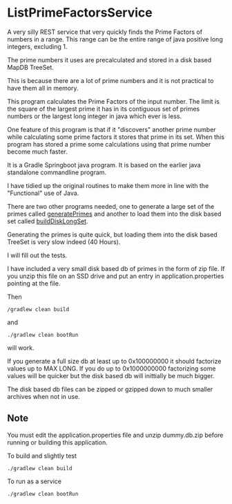 # ListPrimeFactorsService

A very silly REST service that very quickly finds the Prime Factors of numbers in a range. This range can be the entire range of java positive long integers, excluding 1. 

The prime numbers it uses are precalculated and stored in a disk based MapDB TreeSet.

This is because there are a lot of prime numbers and it is not practical to have them all in memory.

This program calculates the Prime Factors of the input number. The limit is the square of the largest prime it has in its contiguous set of primes numbers or the largest long integer in java which ever is less.

One feature of this program is that if it "discovers" another prime number while calculating some prime factors it stores that prime in its set. When this program has stored a prime some calculations using that prime number become much faster.

It is a Gradle Springboot java program. It is based on the earlier java standalone commandline program.

I have tidied up the original routines to make them more in line with the "Functional" use of Java.

There are two other programs needed, one to generate a large set of the primes called [generatePrimes](https://github.com/matthewvcarey1/generatePrimes) and another to load them into the disk based set called [buildDiskLongSet](https://github.com/matthewvcarey1/BuildDiskLongSet). 

Generating the primes is quite quick, but loading them into the disk based TreeSet is very slow indeed (40 Hours).

I will fill out the tests.

I have included a very small disk based db of primes in the form of zip file. If you unzip this file on an SSD drive and put an entry in application.properties pointing at the file. 

Then 
```
/gradlew clean build
```
 and 
``` 
./gradlew clean bootRun
```
will work.

If you generate a full size db at least up to 0x100000000 it should factorize values up to MAX LONG. If you do up to 0x1000000000 factorizing some values will be quicker but the disk based db will inittially be much bigger.

The disk based db files can be zipped or gzipped down to much smaller archives when not in use.

## Note

You must edit the application.properties file and unzip dummy.db.zip before running or building this application.


To build and slightly test
```
./gradlew clean build
```

To run as a service
```
./gradlew clean bootRun
```

